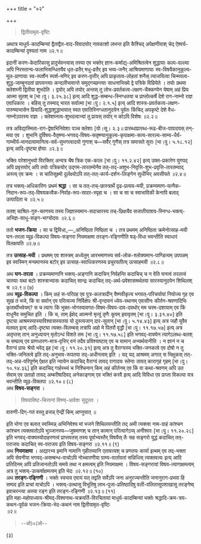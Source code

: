 +++
title = "०२"

+++

> द्वितीयामृत-वृष्टिः

अथात्र माधुर्य-कादम्बिन्यां द्वैताद्वैत-वाद-विवादयोर् नावकाशो लभन्त इति कैश्चिद् अपेक्षणीयाश् चेद् ऐश्वर्य-कादम्बिन्यां दृश्यतां नाम ॥२.१॥

इदानीं करण-केदारिकासु प्रादुर्भवन्त्यास् तस्या एव भक्तेर् ज्ञान-कर्माद्य्-अमिश्रितत्वेन शुद्धायाः कल्प-वल्ल्या अपि निरस्तान्य-फलाभिसन्धितयैव धृत-व्रतैर् मधु-व्रतैर् इव भव्य-जनैर् आश्रियमाणायाः स्व-विषयैकानुकूल्य-मूल-प्राणायाः स्व-स्पर्शेन स्पर्श-मणिर् इव करण-वृत्तीर् अपि प्राकृतत्व-लोहतां शनैस् त्याजयित्वा चिन्मयत्व-शुद्ध-जाम्बुनदतां प्रापयन्त्याः कन्दलीभावान्ते समुद्गच्छन्त्याः साधनाभिख्ये द्वे पत्रिके विव्रियेते । तयोः प्रथमा क्लेशघ्नी द्वितीया शुभदेति । द्वयोर् अपि तयोर् अन्तस् तु लोभ-प्रवर्तकत्व-लक्षण-चैक्कण्येन येषाम् अहं प्रिय आत्मा सुतश् च [भा।पु। ३.२५.३८] इत्य् आदि शुद्ध-सम्बन्ध-स्निग्धतया च प्राप्तोत्कर्षे देशे राग-नाम्नो राज्ञ एवाधिकारः । बहिस् तु तस्माद् भारत सर्वात्मा [भा।पु। २.१.५] इत्य् आदि शास्त्र-प्रवर्तकत्व-लक्षण-पारुष्याभासेन प्रियादि-शुद्धाशुद्धाभावात् स्वत एवातिस्निग्धतानुदयेन पूर्वतः किंचिद् अपकृष्टे देशे वैध-नाम्नोऽपरस्य राज्ञः । क्लेशघ्नत्व-शुभदत्वाभ्यां तु प्रायस् तयोर् न कोऽपि विशेषः ॥२.२॥

तत्र अविद्यास्मिता-राग-द्वेषाभिनिवेशाः पञ्च क्लेशाः [यो।सू। २.३॥ प्रारब्धाप्रारब्ध-रूढ-बीज-पापादयस् तन्-मया एव । शुभानि दुर्विषय-वैतृष्ण्य-भगवद्-विषय-सतृष्ण्यानुकूल्य-कृपाक्षमा-सत्य-सारल्य-साम्य-धैर्य-गाम्भीर्य-मानदत्वामानित्व-सर्व-सुभगत्वादयो गुणाश् च—सर्वैर् गुणैस् तत्र समासते सुराः [भा।पु। ५.१८.१२] इत्य् आदि-दृष्ट्या ज्ञेयाः ॥२.३॥

भक्तिः परेशानुभवो विरक्तिर् अन्यत्र चैष त्रिक एक-कालः [भा।पु। ११.२.४२] इत्य् उक्त-प्रकारेण युगपद् अपि प्रवृत्तयोर् अपि तयोः पत्रिकयोर् उद्गम-तारतम्येनैव तत्-तद्-अशुभ-निवृत्ति-शुभ-प्रवृत्ति-तारतम्याद् अस्त्य् एव क्रमः । स चातिसूक्ष्मो दुर्लक्ष्योऽपि तत्-तत्-कार्य-दर्शन-लिङ्गेन सुधीभिर् अवसीयते ॥२.४॥

तत्र भक्त्य्-अधिकारिणः प्रथमं **श्रद्धा** । सा च तत्-तच्-छास्त्रार्थे दृढ-प्रत्यय-मयी, प्रक्रम्यमाण-यत्नैक-निदान-रूप-तद्-विषयकत्वैक-निर्वाह-रूप-सादर-स्पृहा च । सा च सा च स्वाभाविकी केनापि बलाद् उत्पादिता च ॥२.५॥

ततश् चाश्रित-गुरु-चरणस्य तस्य जिज्ञास्यमान-सदाचारस्य तच्-छिक्षयैव सजातीयाशय-स्निग्ध-भक्त्य्-अभिज्ञ-साधु-सङ्ग-भाग्योदयः ॥२.६॥

ततो **भजन-क्रिया** । सा च द्विविधा_—_अनिष्ठिता निष्ठिता च । तत्र प्रथमम् अनिष्ठिता क्रमेनोत्साह-मयी घन-तरला व्यूढ-विकल्पा विषय-सङ्गरा नियमाक्षमा तरङ्ग-रङ्गिणीति षड्-विधा भवन्तीति स्वाधारं विलक्षयति ॥२.७॥

तत्र **उत्साह-मयी** । प्रथमम् एव शास्त्रम् अध्येतुम् आरभमाणस्य सर्व-लोक-श्लोक्यमान-पाण्डित्यम् उपपन्नम् इव स्वस्मिन् मन्यमानस्य बटोर् इव उत्साह-स्वाधिकरणस्य प्रचुरयतीत्य् उत्साहमयी ॥२.८॥

अथ **घन-तरला** । प्रक्रम्यमाणानि भक्त्य्-अङ्गानि कदाचिन् निर्वहन्ति कदाचिच् च न वेति घनत्वं तरलत्वं चास्याः यथा बटोः शास्त्राभ्यासः कदाचित् सान्द्रः कदाचित् तद्-अर्थ-प्रवेशासमर्थतया सारस्यानुदयेन शिथिलश् च ॥२.९॥ (७)  
अथ **व्यूढ-विकल्पा** । किम् अहं स-परिग्रह एव पुत्र-कलत्रादीन् वैष्णवीकृत्य भगवत्-परिचर्यायां नियोज्य गृह एव सुखं तं भजे, किं वा सर्वान् एव परित्यज्य निर्विक्षेपः श्री-वृन्दावनं ध्येय-स्थानम् एवासीनः कीर्तन-श्रवणादिभिः कृतार्थीभवेयम्? स च त्यागः किं भुक्त-भोगस्यावगत-विषम-विषय-दाव-दवथोर् मम चरम-दशायाम् एव किं वाधुनैव समुचित इति । किं च, ताम् ईक्षेद् आत्मनो मृत्युं तृणैः कूपम् इवावृतम् [भा।पु। ३.३१.४०]  इति दृष्ट्या आश्रमस्यास्याविश्वासस्यतया यो दुस्त्यजान् दार-सुतान् [भा।पु। ५.१४.४३] इत्य् अत्र जहौ युवैव मलवत् इत्य् आदि-दृष्ट्या त्यक्त-विलम्बस् तत्रापि अहो मे पितरौ वृद्धौ [भा।पु। ११.१७.५७] इत्य् अत्र अतृप्तस् तान् अनुध्यायन् मृतोऽन्धं विशते तमः [भा।पु। ११.१७.५८] इति भगवद्-वाक्येन त्यागेऽलब्ध-बलश् च सम्प्रत्य् एव प्राणधारण-मात्र-वृत्तिर् वनं तदैव प्रविश्याष्टाव् एव च यामान् अभ्यर्थयानीति । न ज्ञानं न च वैराग्यं प्रायः श्रेयो भवेद् इह [भा।पु। ११.२०.३१] इत्य् अत्र तु वैराग्यस्य भक्ति-जनकत्वे एव दोषो न तु भक्ति-जनितत्वे इति तद्-अनुभाव-रूपतया तद्-अधीनत्वम् इति । यद् यद् आश्रमम् अगात् स भिक्षुकस् तत्-तद्-अन्न-परिपूर्णम् ऐक्षत इति न्यायेन कदाचिद् वैराग्यं तावद् रागादयः स्तेनाः तावत् कारागृहं गृहम् [भा।पु। १०.१४.३६] इति कदाचिद् गार्हस्थ्यं च निश्चिन्वन् किम् अहं कीर्तनम् एव किं वा कथा-श्रवणम् अपि उत सेवाम् एव उताहो तावद् अम्बरीषादिवद् अनेकाङ्गाम् एव भक्तिं करवै इत्य् आदि विविधा एव प्राप्ता विकल्पा यत्र भवन्तीति व्यूढ-विक्लपा ॥२.१०॥ (८)  
अथ **विषय-सङ्गरा** । 

> विषयाविष्ट-चित्तानां विष्ण्व्-आवेशः सुदूरतः ।

वारुणी-दिग्-गतं वस्तु व्रजन्न् ऐन्द्रीं किम् आप्नुयात् ॥

इति भोगा एव बलात् स्वस्मिन्न् अभिनिवेश्य मां भजने शिथिलयन्तीति तद् अमी त्यक्त्वा नाम-ग्राहं कांश्चन कांश्चन त्यक्तवतोऽपि भुञ्जानस्य—जुषमाणश् च तान् कामान् परित्यागेऽप्य् अनीश्वरः [भा।पु। ११.२०.२८] इति भगवद्-वाक्यस्योदाहरणत्वं प्राप्तवतस् तस्य पूर्वाभ्यस्तैर् विषयैस् तैः सह सङ्गरो युद्धं कदाचित् तत्-पराजयः कदाचित् स्व-पराजय इति विषय-सङ्गरा ॥२.११॥ (९)  
अथ **नियमाक्षमा** । अद्यारभ्य इमानि नामानि गृहीतव्यानि एतावत्यश् च प्रणतयः कार्या इत्थम् एव तद्-भक्ता अपि सेवनीया भगवद्-असम्बन्ध-वाचोऽपि नोच्चारणीया ग्राम्य-वार्तावतां सन्निधिस् त्यक्तवत्यः इत्य् आदि प्रतिदिनम् अपि प्रतिजानतोऽपि समये तथा न क्षमत्वम् इति नियमाक्षमा । विषय-सङ्गरायां विषय-त्यागाक्षमत्वम् अत्र तु भक्त्य्-उत्कर्षाक्षमत्वम् इति भेदः ॥२.१२॥ (१०)  
अथ **तरङ्ग-रङ्गिणी** । भक्तेः स्वभाव एवायं यत् तद्वति सर्वेऽपि जना अनुरज्यन्तीति जनानुराग-प्रभवा हि सम्पद इति प्राचां वाचोऽपि । भक्त्य्-उत्थासु विभूतिषु लाभ-पूजा-प्रतिष्ठादिषु वली-वलितासूपशाखासु तरङ्गेष्व् इवाचरन्त्या अस्या रङ्ग इति तरङ्ग-रङ्गिणी ॥२.१३॥ (११)  
इति महा-महोपाध्याय-श्रीमद्-विश्वनाथ-चक्रवर्ति-विरचितायां माधुर्य-कादम्बिन्यां भक्तेः श्रद्धादि-क्रम-त्रय-कथन-पूर्वकं भजन-क्रिया-भेद-कथनं नाम द्वितीयामृत-वृष्टिः  
॥२॥

> --ओ)०(ओ--

(३)
